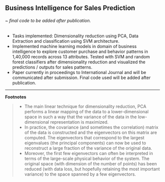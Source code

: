 ## Business Intelligence for Sales Prediction 


######     ~ final code to be added after publication.

* Tasks implemented:  Dimensionality reduction using PCA, Data Extraction and classification using SVM architecture.
* Implemented machine learning models in domain of business intelligence to explore customer purchase and behavior patterns in 1,40,000 records across 13 attributes. Tested with SVM and random forest classifiers after dimensionality reduction and visualized the predictions / outputs for sales patterns.
* Paper currently in proceedings to International Journal and will be communicated after submission. Final code used will be added after publication.

---

**Footnotes**
>    * The main linear technique for dimensionality reduction, PCA performs a linear mapping of the data to a lower-dimensional
space in such a way that the variance of the data in the low-dimensional representation is maximized. 
>    * In practice, the covariance (and sometimes the correlation) matrix of the data is constructed and the eigenvectors 
on this matrix are computed. The eigenvectors that correspond to the largest eigenvalues (the principal components) 
can now be used to reconstruct a large fraction of the variance of the original data. 
>    * Moreover, the first few eigenvectors can often be interpreted in terms of the large-scale physical behavior of 
the system. The original space (with dimension of the number of points) has been reduced (with data loss, but 
hopefully retaining the most important variance) to the space spanned by a few eigenvectors.

